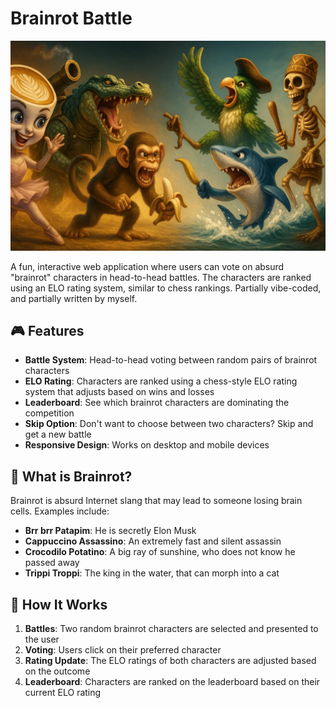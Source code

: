 # Brainrot Battle

![Brainrot Battle](static/hero.webp)

A fun, interactive web application where users can vote on absurd "brainrot" characters in head-to-head battles. The characters are ranked using an ELO rating system, similar to chess rankings. Partially vibe-coded, and partially written by myself.

## 🎮 Features

- **Battle System**: Head-to-head voting between random pairs of brainrot characters
- **ELO Rating**: Characters are ranked using a chess-style ELO rating system that adjusts based on wins and losses
- **Leaderboard**: See which brainrot characters are dominating the competition
- **Skip Option**: Don't want to choose between two characters? Skip and get a new battle
- **Responsive Design**: Works on desktop and mobile devices

## 🧠 What is Brainrot?

Brainrot is absurd Internet slang that may lead to someone losing brain cells. Examples include:
- **Brr brr Patapim**: He is secretly Elon Musk
- **Cappuccino Assassino**: An extremely fast and silent assassin
- **Crocodilo Potatino**: A big ray of sunshine, who does not know he passed away
- **Trippi Troppi**: The king in the water, that can morph into a cat

## 🎯 How It Works

1. **Battles**: Two random brainrot characters are selected and presented to the user
2. **Voting**: Users click on their preferred character
3. **Rating Update**: The ELO ratings of both characters are adjusted based on the outcome
4. **Leaderboard**: Characters are ranked on the leaderboard based on their current ELO rating
